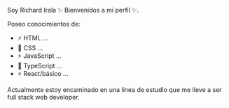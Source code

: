 Soy Richard Irala ✨ Bienvenidos a mi perfil ✨.

Poseo conocimientos de:

- ⚡ HTML ...
- 🌱 CSS ...
- ⚡ JavaScript ...
- 🌱 TypeScript ...
- ⚡ React/básico ...

Actualmente estoy encaminado en una línea de estudio que me lleve a ser full stack web developer.

